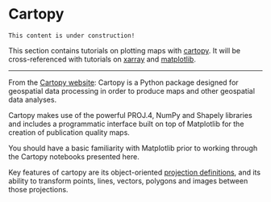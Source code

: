 # Cartopy

```{note}
This content is under construction!
```

This section contains tutorials on plotting maps with [cartopy](https://scitools.org.uk/cartopy/docs/latest/).
It will be cross-referenced with tutorials on [xarray](xarray) and [matplotlib](matplotlib).

---

From the [Cartopy website](https://scitools.org.uk/cartopy/docs/latest):
Cartopy is a Python package designed for geospatial data processing in order to
produce maps and other geospatial data analyses.

Cartopy makes use of the powerful PROJ.4, NumPy and Shapely libraries and includes a programmatic interface
built on top of Matplotlib for the creation of publication quality maps.

You should have a basic familiarity with Matplotlib prior to working through the Cartopy notebooks presented here.

Key features of cartopy are its object-oriented [projection definitions](https://scitools.org.uk/cartopy/docs/latest/crs/projections.html#cartopy-projections),
and its ability to transform points, lines, vectors, polygons and images between those projections.
